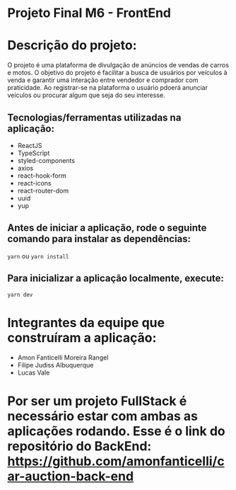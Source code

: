 # Projeto Final M6 - FrontEnd

# Descrição do projeto:

O projeto é uma plataforma de divulgação de anúncios de vendas de carros e motos. O objetivo do projeto é facilitar a busca de usuários por veículos à venda e garantir uma interação entre vendedor e comprador com praticidade. Ao registrar-se na plataforma o usuário pdoerá anunciar veículos ou procurar algum que seja do seu interesse.

## Tecnologias/ferramentas utilizadas na aplicação:

- ReactJS
- TypeScript
- styled-components
- axios
- react-hook-form
- react-icons
- react-router-dom
- uuid
- yup

## Antes de iniciar a aplicação, rode o seguinte comando para instalar as dependências:

`yarn` ou `yarn install`

## Para inicializar a aplicação localmente, execute:

`yarn dev`

# Integrantes da equipe que construíram a aplicação:

- Amon Fanticelli Moreira Rangel
- Filipe Judiss Albuquerque
- Lucas Vale

# Por ser um projeto FullStack é necessário estar com ambas as aplicações rodando. Esse é o link do repositório do BackEnd: https://github.com/amonfanticelli/car-auction-back-end
